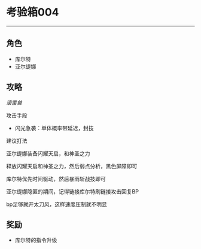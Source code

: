 # 考验箱004

---

## 角色

- 库尔特
- 亚尔缇娜

## 攻略

*滚雷兽*

攻击手段
- 闪光急袭：单体概率带延迟，封技

建议打法

亚尔缇娜装备闪耀天启，和神圣之力

释放闪耀天启和神圣之力，然后弱点分析，黑色屏障即可

库尔特优先时间驱动，然后暴雨斩战技即可

亚尔缇娜隐匿的期间，记得链接库尔特刷链接攻击回复BP

bp足够就开太刀风，这样速度压制就不明显

## 奖励

- 库尔特的指令升级